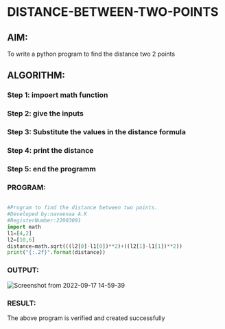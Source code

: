 # DISTANCE-BETWEEN-TWO-POINTS

## AIM:
To write a python program to find the distance two 2 points
## ALGORITHM:
### Step 1: impoert math function
### Step 2: give the inputs
### Step 3: Substitute the values in the distance formula  
### Step 4: print the distance
### Step 5: end the programm
### PROGRAM:
```python

#Program to find the distance between two points.
#Developed by:naveenaa A.K
#RegisterNumber:22003091
import math
l1=[4,2]
l2=[10,6]
distance=math.sqrt(((l2[0]-l1[0])**2)+((l2[1]-l1[1])**2))
print("{:.2f}".format(distance))
```

### OUTPUT:
![Screenshot from 2022-09-17 14-59-39](https://user-images.githubusercontent.com/113497406/190850094-ece56a98-01b3-4ebf-b0f1-adc12fb99e3e.png)



### RESULT:
The above program is verified and created successfully
